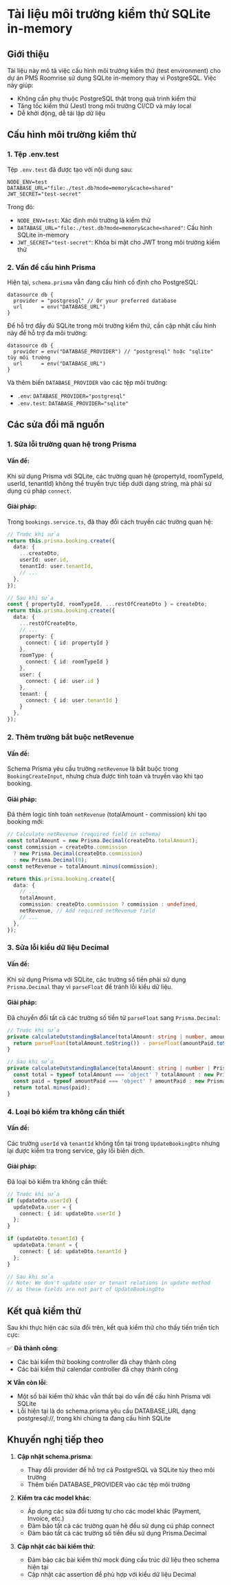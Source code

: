 # Tài liệu môi trường kiểm thử SQLite in-memory

## Giới thiệu

Tài liệu này mô tả việc cấu hình môi trường kiểm thử (test environment) cho dự án PMS Roomrise sử dụng SQLite in-memory thay vì PostgreSQL. Việc này giúp:

- Không cần phụ thuộc PostgreSQL thật trong quá trình kiểm thử
- Tăng tốc kiểm thử (Jest) trong môi trường CI/CD và máy local
- Dễ khởi động, dễ tái lập dữ liệu

## Cấu hình môi trường kiểm thử

### 1. Tệp .env.test

Tệp `.env.test` đã được tạo với nội dung sau:

```env
NODE_ENV=test
DATABASE_URL="file:./test.db?mode=memory&cache=shared"
JWT_SECRET="test-secret"
```

Trong đó:
- `NODE_ENV=test`: Xác định môi trường là kiểm thử
- `DATABASE_URL="file:./test.db?mode=memory&cache=shared"`: Cấu hình SQLite in-memory
- `JWT_SECRET="test-secret"`: Khóa bí mật cho JWT trong môi trường kiểm thử

### 2. Vấn đề cấu hình Prisma

Hiện tại, `schema.prisma` vẫn đang cấu hình cố định cho PostgreSQL:

```prisma
datasource db {
  provider = "postgresql" // Or your preferred database
  url      = env("DATABASE_URL")
}
```

Để hỗ trợ đầy đủ SQLite trong môi trường kiểm thử, cần cập nhật cấu hình này để hỗ trợ đa môi trường:

```prisma
datasource db {
  provider = env("DATABASE_PROVIDER") // "postgresql" hoặc "sqlite" tùy môi trường
  url      = env("DATABASE_URL")
}
```

Và thêm biến `DATABASE_PROVIDER` vào các tệp môi trường:
- `.env`: `DATABASE_PROVIDER="postgresql"`
- `.env.test`: `DATABASE_PROVIDER="sqlite"`

## Các sửa đổi mã nguồn

### 1. Sửa lỗi trường quan hệ trong Prisma

#### Vấn đề:
Khi sử dụng Prisma với SQLite, các trường quan hệ (propertyId, roomTypeId, userId, tenantId) không thể truyền trực tiếp dưới dạng string, mà phải sử dụng cú pháp `connect`.

#### Giải pháp:
Trong `bookings.service.ts`, đã thay đổi cách truyền các trường quan hệ:

```typescript
// Trước khi sửa
return this.prisma.booking.create({
  data: {
    ...createDto,
    userId: user.id,
    tenantId: user.tenantId,
    // ...
  },
});

// Sau khi sửa
const { propertyId, roomTypeId, ...restOfCreateDto } = createDto;
return this.prisma.booking.create({
  data: {
    ...restOfCreateDto,
    // ...
    property: {
      connect: { id: propertyId }
    },
    roomType: {
      connect: { id: roomTypeId }
    },
    user: {
      connect: { id: user.id }
    },
    tenant: {
      connect: { id: user.tenantId }
    }
  },
});
```

### 2. Thêm trường bắt buộc netRevenue

#### Vấn đề:
Schema Prisma yêu cầu trường `netRevenue` là bắt buộc trong `BookingCreateInput`, nhưng chưa được tính toán và truyền vào khi tạo booking.

#### Giải pháp:
Đã thêm logic tính toán `netRevenue` (totalAmount - commission) khi tạo booking mới:

```typescript
// Calculate netRevenue (required field in schema)
const totalAmount = new Prisma.Decimal(createDto.totalAmount);
const commission = createDto.commission 
  ? new Prisma.Decimal(createDto.commission) 
  : new Prisma.Decimal(0);
const netRevenue = totalAmount.minus(commission);

return this.prisma.booking.create({
  data: {
    // ...
    totalAmount,
    commission: createDto.commission ? commission : undefined,
    netRevenue, // Add required netRevenue field
    // ...
  },
});
```

### 3. Sửa lỗi kiểu dữ liệu Decimal

#### Vấn đề:
Khi sử dụng Prisma với SQLite, các trường số tiền phải sử dụng `Prisma.Decimal` thay vì `parseFloat` để tránh lỗi kiểu dữ liệu.

#### Giải pháp:
Đã chuyển đổi tất cả các trường số tiền từ `parseFloat` sang `Prisma.Decimal`:

```typescript
// Trước khi sửa
private calculateOutstandingBalance(totalAmount: string | number, amountPaid: string | number): number {
  return parseFloat(totalAmount.toString()) - parseFloat(amountPaid.toString());
}

// Sau khi sửa
private calculateOutstandingBalance(totalAmount: string | number | Prisma.Decimal, amountPaid: string | number | Prisma.Decimal): Prisma.Decimal {
  const total = typeof totalAmount === 'object' ? totalAmount : new Prisma.Decimal(totalAmount.toString());
  const paid = typeof amountPaid === 'object' ? amountPaid : new Prisma.Decimal(amountPaid.toString());
  return total.minus(paid);
}
```

### 4. Loại bỏ kiểm tra không cần thiết

#### Vấn đề:
Các trường `userId` và `tenantId` không tồn tại trong `UpdateBookingDto` nhưng lại được kiểm tra trong service, gây lỗi biên dịch.

#### Giải pháp:
Đã loại bỏ kiểm tra không cần thiết:

```typescript
// Trước khi sửa
if (updateDto.userId) {
  updateData.user = {
    connect: { id: updateDto.userId }
  };
}

if (updateDto.tenantId) {
  updateData.tenant = {
    connect: { id: updateDto.tenantId }
  };
}

// Sau khi sửa
// Note: We don't update user or tenant relations in update method
// as these fields are not part of UpdateBookingDto
```

## Kết quả kiểm thử

Sau khi thực hiện các sửa đổi trên, kết quả kiểm thử cho thấy tiến triển tích cực:

✅ **Đã thành công**:
- Các bài kiểm thử booking controller đã chạy thành công
- Các bài kiểm thử calendar controller đã chạy thành công

❌ **Vẫn còn lỗi**:
- Một số bài kiểm thử khác vẫn thất bại do vấn đề cấu hình Prisma với SQLite
- Lỗi hiện tại là do schema.prisma yêu cầu DATABASE_URL dạng postgresql://, trong khi chúng ta đang cấu hình SQLite

## Khuyến nghị tiếp theo

1. **Cập nhật schema.prisma**:
   - Thay đổi provider để hỗ trợ cả PostgreSQL và SQLite tùy theo môi trường
   - Thêm biến DATABASE_PROVIDER vào các tệp môi trường

2. **Kiểm tra các model khác**:
   - Áp dụng các sửa đổi tương tự cho các model khác (Payment, Invoice, etc.)
   - Đảm bảo tất cả các trường quan hệ đều sử dụng cú pháp connect
   - Đảm bảo tất cả các trường số tiền đều sử dụng Prisma.Decimal

3. **Cập nhật các bài kiểm thử**:
   - Đảm bảo các bài kiểm thử mock đúng cấu trúc dữ liệu theo schema hiện tại
   - Cập nhật các assertion để phù hợp với kiểu dữ liệu Decimal
